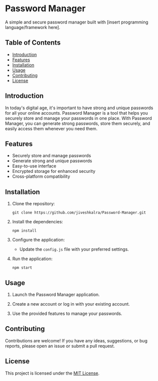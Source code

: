 # Password Manager

A simple and secure password manager built with [insert programming language/framework here].

## Table of Contents

- [Introduction](#introduction)
- [Features](#features)
- [Installation](#installation)
- [Usage](#usage)
- [Contributing](#contributing)
- [License](#license)

## Introduction

In today's digital age, it's important to have strong and unique passwords for all your online accounts. Password Manager is a tool that helps you securely store and manage your passwords in one place. With Password Manager, you can generate strong passwords, store them securely, and easily access them whenever you need them.

## Features

- Securely store and manage passwords
- Generate strong and unique passwords
- Easy-to-use interface
- Encrypted storage for enhanced security
- Cross-platform compatibility

## Installation

1. Clone the repository:

    ```shell
    git clone https://github.com/jiveshkalra/Password-Manager.git
    ```

2. Install the dependencies:

    ```shell
    npm install
    ```

3. Configure the application:

    - Update the `config.js` file with your preferred settings.

4. Run the application:

    ```shell
    npm start
    ```

## Usage

1. Launch the Password Manager application.

2. Create a new account or log in with your existing account.

3. Use the provided features to manage your passwords.

## Contributing

Contributions are welcome! If you have any ideas, suggestions, or bug reports, please open an issue or submit a pull request.

## License

This project is licensed under the [MIT License](LICENSE).